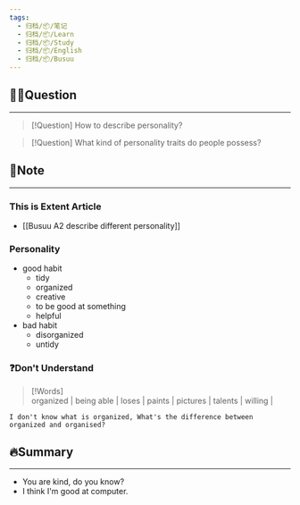 ```yaml
---
tags:
  - 归档/📦/笔记
  - 归档/📦/Learn
  - 归档/📦/Study
  - 归档/📦/English
  - 归档/📦/Busuu
---
```


## 🙋‍♀️Question

---

> [!Question] How to describe personality?

> [!Question] What kind of personality traits do people possess?

## 📝Note

---

### This is Extent Article

- [[Busuu A2 describe different personality]]

### Personality

- good habit
	- tidy
	- organized
	- creative
	- to be good at something
	- helpful
- bad habit
	- disorganized
	- untidy

### ❓Don't Understand

> [!Words]  
> organized | being able | loses | paints | pictures | talents | willing |

	I don't know what is organized, What's the difference between organized and organised?

## 🔥Summary

---
- You are kind, do you know?
- I think I'm good at computer.
